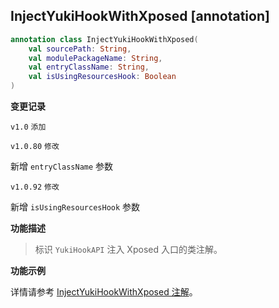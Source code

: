 ## InjectYukiHookWithXposed [annotation]

```kotlin
annotation class InjectYukiHookWithXposed(
    val sourcePath: String,
    val modulePackageName: String,
    val entryClassName: String,
    val isUsingResourcesHook: Boolean
)
```

**变更记录**

`v1.0` `添加`

`v1.0.80` `修改`

新增 `entryClassName` 参数

`v1.0.92` `修改`

新增 `isUsingResourcesHook` 参数

**功能描述**

> 标识 `YukiHookAPI` 注入 Xposed 入口的类注解。

**功能示例**

详情请参考 [InjectYukiHookWithXposed 注解](config/xposed-using?id=injectyukihookwithxposed-注解)。